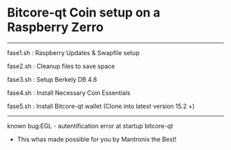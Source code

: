 # Bitcore-qt Coin setup on a Raspberry Zerro
-----------------------------------------------------------

fase1.sh : Raspberry Updates & Swapfile setup

fase2.sh : Cleanup files to save space

fase3.sh : Setup Berkely DB 4.8

fase4.sh : Install Necessary Coin Essentials

fase5.sh : Install Bitcore-qt wallet (Clone into latest version 15.2 +)

-----------------------------------------------------------

known bug:EGL - autentification error at startup bitcore-qt


* This whas made possible for you by Mantronix the Best!
